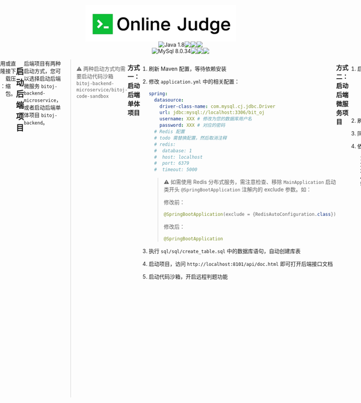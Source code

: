 <img src="docs/imgs/logo.png" style="zoom:80%;" align="center"/>

<div  style="display: flex; justify-content: center;">
    <img src="https://img.shields.io/badge/java-1.8-blue?logo=java&style=flat-square" alt="Java 1.8" style="vertical-align: middle;"/> 
    <img src="https://img.shields.io/badge/spring_boot-2.6.13-green?logo=springboot&style=flat-square" style="vertical-align: middle;"/> 
    <img src="https://img.shields.io/badge/spring_cloud-2021.0.5-brightgreen?logo=spring-cloud&style=flat-square" style="vertical-align: middle;"/> 
    <img src="https://img.shields.io/badge/vue.js-3.3.8-brightgreen?logo=vue.js&style=flat-square" style="vertical-align: middle;"/> 
</div>

<div  style="display: flex; justify-content: center;">
    <img src="https://img.shields.io/badge/mysql-8.0.34-lightblue?logo=mysql&style=flat-square" alt="MySql 8.0.34" align="center" style="vertical-align: middle;"/> 
    <img src="https://img.shields.io/badge/rabbitmq-3.12.0-orange?logo=rabbitmq&style=flat-square" style="vertical-align: middle;"/> 
    <img src="https://img.shields.io/badge/nacos-2.2.0-purple?logo=data:image/svg+xml;base64,PHN2ZyB4bWxucz0iaHR0cDovL3d3dy53My5vcmcvMjAwMC9zdmciIHdpZHRoPSI0OCIgaGVpZ2h0PSI0OCI+CiAgICA8cGF0aCBkPSJNMCAwaDQ4djQ4SDB6IiBmaWxsPSJub25lIi8+CiAgICA8cGF0aCBkPSJNMTcuNSAyNS4ybDEzLjUgMTMuNSAxMy41LTEzLjUtMTMuNS0xMy41eiIgZmlsbD0iI2ZmZiIvPgogICAgPHBhdGggZD0iTTMwIDMwYTIgMiAwIDAxLTItMiAyIDIgMCAwMS0yIDJ2Nmgydi02em0wLTloLTR2LTRoNFYzMnoiIGZpbGw9IiMwMDAiLz4KPC9zdmc+" style="vertical-align: middle;"/> 
    <img src="https://img.shields.io/badge/redis-7.0.9-red?logo=redis&style=flat-square"/> 
</div>

<div  style="display: flex; justify-content: center;">
    <img src="https://img.shields.io/badge/knife4j-4.3.0-yellow?logo=data:image/svg+xml;base64,..." style="vertical-align: middle;"/> 
    <img src="https://img.shields.io/badge/mybatis-3.5.2-blueviolet?logo=mybatis&style=flat-square" style="vertical-align: middle;"/> 
    <img src="https://img.shields.io/badge/gson-2.9.1-gray?logo=gson&style=flat-square"/ style="vertical-align: middle;"> 
    <img src="https://img.shields.io/badge/easyexcel-3.1.1-blue?logo=data:image/svg+xml;base64,..."/ style="vertical-align: middle;"> 
    <img src="https://img.shields.io/badge/hutool-5.8.8-success?logo=data:image/svg+xml;base64,..."/ style="vertical-align: middle;"> 
    <img src="https://img.shields.io/badge/docker_java-3.3.0-darkgrey?logo=docker&style=flat-square" style="vertical-align: middle;"/> 

​    

<h2 align="center">
    <p>
        <strong>一个还没有名字的在线判题系统</strong> 
    </p> 
    <p style="font-size: 14px; margin-top: 10px;">
        作者：<a href="https://github.com/LiangshouX" target="_blank">LiangshouX</a>
    </p>
</h2>

一个基于 Spring Boot + Spring Cloud 微服务架构和 Vue 3 + Arco Design 的编程题目在线评测系统。系统前台提供管理员创建和管理题目的功能，用户可以搜索、阅读题目，并编写并提交代码。系统后端根据管理员设定的题目测试用例，在自主实现的代码沙箱中对代码进行编译、运行，并判断输出是否正确。

代码沙箱可以作为独立服务，提供给其他开发者使用。



# Quick Start

如果您想在本地运行本项目，首先请确保以下环境已经准备就绪：

* Java
* mysql
* RabbitMQ
* Nacos(微服务后端)
* Redis
* NodeJs

## 拉取项目到本地

使用克隆命令：

```shell
git clone git@github.com:LiangshouX/bitoj.git
or
git clone https://github.com/LiangshouX/bitoj.git
```

或直接下载压缩包。



## 启动后端项目

后端项目有两种启动方式，您可以选择启动后端微服务 `bitoj-backend-microservice`，或者启动后端单体项目 `bitoj-backend`。

> :warning: 两种启动方式均需要启动代码沙箱 `bitoj-backend-microservice/bitoj-code-sandbox` 

### 方式一：启动后端单体项目

1. 刷新 Maven 配置，等待依赖安装

2. 修改 `application.yml` 中的相关配置：

   ```yml
   spring:
     datasource:
       driver-class-name: com.mysql.cj.jdbc.Driver
       url: jdbc:mysql://localhost:3306/bit_oj
       username: XXX # 修改为您的数据库用户名
       password: XXX # 对应的密码
     # Redis 配置
     # todo 需替换配置，然后取消注释
     # redis:
     #  database: 1
     #  host: localhost
     #  port: 6379
     #  timeout: 5000
   ```

   > :warning: 如需使用 Redis 分布式服务，需注意检查、移除 `MainApplication` 启动类开头 `@SpringBootApplication` 注解内的 exclude 参数。如：
   >
   > 修改前：
   >
   > ```java
   > @SpringBootApplication(exclude = {RedisAutoConfiguration.class})
   > ```
   >
   > 修改后：
   >
   > ```java
   > @SpringBootApplication
   > ```

   

3. 执行 `sql/sql/create_table.sql` 中的数据库语句，自动创建库表 

4. 启动项目，访问 `http://localhost:8101/api/doc.html` 即可打开后端接口文档

5. 启动代码沙箱，开启远程判题功能



### 方式二：启动后端微服务项目

1. 启动 Nacos 服务

   > 进入 Nacos 安装路径的 `bin` 目录下，执行以下命令启动 Nacos （针对 Windows系统）：
   >
   > ```shell
   > .\startup.cmd -m standalone
   > ```

   

2. 刷新 Maven 配置，并等待依赖安装

3. 同**方式一**修改配置、连接数据库并建表等

4. 依次启动以下5项服务：

   1. `BitojBackendGatewayApplication`
   2. `BitojBackendUserServiceApplication`
   3. `BitojBackendQuestionServiceApplication`
   4. ``BitojBackendJudgeServiceApplication``
   5. `BitojCodeSandboxApplication`



## 启动前端项目

运行前端项目需要安装 vue 框架，如未安装，请参考本项目 `./docs/开发日志-01-概述 & 前端项目初始化.md` 有关前端初始化-环境配置部分的内容。

使用 WebStorm 或 VSCode 打开项目后，先执行以下命令安装所需依赖：

```shell
yarn install
or
npm i
```

依赖安装完成后执行如下命令启动项目：

```shell
yarn serve
or
npm run serve
```



# 项目架构与模块设计

















